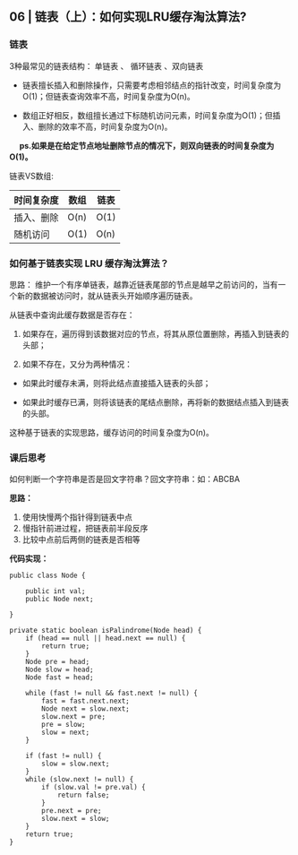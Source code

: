 
## 06 | 链表（上）：如何实现LRU缓存淘汰算法?

### 链表

 3种最常见的链表结构： 单链表  、 循环链表  、双向链表

* 链表擅长插入和删除操作，只需要考虑相邻结点的指针改变，时间复杂度为 O(1)；但链表查询效率不高，时间复杂度为O(n)。

* 数组正好相反，数组擅长通过下标随机访问元素，时间复杂度为O(1)；但插入、删除的效率不高，时间复杂度为O(n)。

&#8195; **ps.如果是在给定节点地址删除节点的情况下，则双向链表的时间复杂度为O(1)。**


链表VS数组:

| 时间复杂度 | 数组 |   链表   |
|----------|------|---------|
| 插入、删除 | O(n) |  O(1) |
|  随机访问 |  O(1) |  O(n) |

### 如何基于链表实现 LRU 缓存淘汰算法？

思路： 维护一个有序单链表，越靠近链表尾部的节点是越早之前访问的，当有一个新的数据被访问时，就从链表头开始顺序遍历链表。

从链表中查询此缓存数据是否存在：

1. 如果存在，遍历得到该数据对应的节点，将其从原位置删除，再插入到链表的头部；

2. 如果不存在，又分为两种情况：

* 如果此时缓存未满，则将此结点直接插入链表的头部；

* 如果此时缓存已满，则将该链表的尾结点删除，再将新的数据结点插入到链表的头部。

这种基于链表的实现思路，缓存访问的时间复杂度为O(n)。

### 课后思考

如何判断一个字符串是否是回文字符串？回文字符串：如：ABCBA

**思路：**

1. 使用快慢两个指针得到链表中点
2. 慢指针前进过程，把链表前半段反序
3. 比较中点前后两侧的链表是否相等

**代码实现：**

```
public class Node {

    public int val;
    public Node next;

}

private static boolean isPalindrome(Node head) {
    if (head == null || head.next == null) {
        return true;
    }
    Node pre = head;
    Node slow = head;
    Node fast = head;

    while (fast != null && fast.next != null) {
        fast = fast.next.next;
        Node next = slow.next;
        slow.next = pre;
        pre = slow;
        slow = next;
    }

    if (fast != null) {
        slow = slow.next;
    }
    while (slow.next != null) {
        if (slow.val != pre.val) {
            return false;
        }
        pre.next = pre;
        slow.next = slow;
    }
    return true;
}
```
